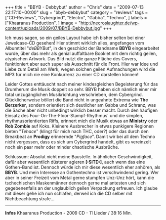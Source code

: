 +++
title = "BBYB - Debbybut"
author = "Chris"
date = "2009-07-13 22:17:10+00:00"
slug = "bbyb-debbybut"
category = "reviews"
tags = ["CD-Reviews", "Cybergrind", "Electro", "Gabba", "Techno", ]
labels = ["Khaaranus Production", ]
image = "http://necroslaughter.de/wp-content/uploads/2009/07/BBYB-Debbybut.jpg"
+++

Ich muss sagen, so ein geiles Layout habe ich bisher selten bei einer Jewelcase-CD gesehen! Hier stimmt wirklich alles, angefangen vom Albumtitel "_deBBYBut_", in den geschickt der Bandname **BBYB** eingearbeitet wurde, über das mehr als genial auffaltbare Booklet mit dem richtig geilen, atypischen Artwork. Das Bild nutzt die ganze Fläche des Covers, funktioniert aber auch super als Ausschnitt für die Front. Hier war Idee und Liebe zum Detail am Werk, wegen solchen geilen Aufmachungen wird die MP3 für mich nie eine Konkurrenz zu einer CD darstellen können!

Leider Gottes enttäuscht nach meiner kindesgleichen Begeisterung für das Drumherum die Musik doppelt so sehr. BBYB haben sich nämlich einer mir total unzugänglichen Musikrichtung verschrieben, dem Cybergrind. Glücklicherweise böllert die Band nicht in ungeahnte Extrema wie **The Berzerker**, sondern orientiert sich deutlicher am Gabba und Schranz, was die Sache aber nicht unbedingt wirklich besser macht. Durch den häufigen Einsatz des Four-On-The-Floor-Stampf-Rhythmus' und die simplen, rhythmusorientierten Riffs, erinnert mich die Musik etwas an **Ministry** oder **Rob Zombie** auf Koks. Kleinere Ausbrecher in etwas punkigere Regionen bieten "_Tehace_" (klingt für mich nach THC, oder?) oder das durch den Breakbeat an **Prodigy** erinnernde "_Pigface_". Damit wir bei all dem Techno nicht vergessen, dass es sich um Cybergrind handelt, gibt es vereinzelt noch ein paar mehr oder minder chaotische Ausbrüche.

Schlussum: Absolut nicht meine Baustelle. In ähnlicher Geschwindigkeit, dafür aber wesentlich düsterer agieren **[:SITD:]**, auch wenn das eine Gothen-Band ist. Dennoch würde ich mir diese wesentlich eher anhören, als **BBYB**. Und mein Interesse an Gothentechno ist verschwindend gering. Wer aber in seiner Freizeit vom Metal gerne stumpfen Unz-Unz hört, kann die tschechischen Maskenmänner dennoch gerne mal antesten und sich gegebenenfalls an der unglaublich geilen Verpackung erfreuen. Ich glaube mit dieser gehe ich nun schlafen, derweil ich die CD selber mit Nichtbeachtung strafe...





---
**Infos**
Khaaranus Production - 2009
CD - 11 Lieder / 38:16 Min.
